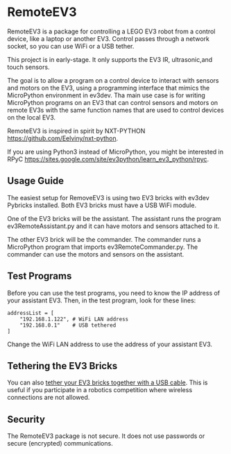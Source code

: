 # RemoteEV3

RemoteEV3 is a package for controlling a LEGO EV3 robot from a control device, like a laptop or another EV3. Control passes through a network socket, so you can use WiFi or a USB tether.

This project is in early-stage. It only supports the EV3 IR, ultrasonic,and touch sensors.

The goal is to allow a program on a control device to interact with sensors and motors on the EV3, using a programming interface that mimics the MicroPython environment in ev3dev. Tha main use case is for writing MicroPython programs on an EV3 that can control sensors and motors on remote EV3s with the same function names that are used to control devices on the local EV3.

RemoteEV3 is inspired in spirit by NXT-PYTHON https://github.com/Eelviny/nxt-python.

If you are using Python3 instead of MicroPython, you might be interested in RPyC https://sites.google.com/site/ev3python/learn_ev3_python/rpyc.

## Usage Guide

The easiest setup for RemoveEV3 is using two EV3 bricks with ev3dev Pybricks installed. Both EV3 bricks must have a USB WiFi module.

One of the EV3 bricks will be the assistant. The assistant runs the program ev3RemoteAssistant.py and it can have motors and sensors attached to it.

The other EV3 brick will be the commander. The commander runs a MicroPython program that imports ev3RemoteCommander.py. The commander can use the motors and sensors on the assistant.

## Test Programs

Before you can use the test programs, you need to know the IP address of your assistant EV3. Then, in the test program, look for these lines:

    addressList = [
        "192.168.1.122", # WiFi LAN address
        "192.168.0.1"    # USB tethered
    ]

Change the WiFi LAN address to use the address of your assistant EV3.

## Tethering the EV3 Bricks

You can also [tether your EV3 bricks together with a USB cable](https://eltiriel.wordpress.com/2021/10/03/usb-network-with-two-ev3dev-bricks/). This is useful if you participate in a robotics competition where wireless connections are not allowed. 

## Security

The RemoteEV3 package is not secure. It does not use passwords or secure (encrypted) communications.
